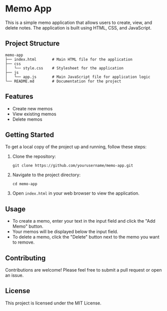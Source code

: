 # Memo App

This is a simple memo application that allows users to create, view, and delete notes. The application is built using HTML, CSS, and JavaScript.

## Project Structure

```
memo-app
├── index.html       # Main HTML file for the application
├── css
│   └── style.css    # Stylesheet for the application
├── js
│   └── app.js       # Main JavaScript file for application logic
└── README.md        # Documentation for the project
```

## Features

- Create new memos
- View existing memos
- Delete memos

## Getting Started

To get a local copy of the project up and running, follow these steps:

1. Clone the repository:
   ```
   git clone https://github.com/yourusername/memo-app.git
   ```

2. Navigate to the project directory:
   ```
   cd memo-app
   ```

3. Open `index.html` in your web browser to view the application.

## Usage

- To create a memo, enter your text in the input field and click the "Add Memo" button.
- Your memos will be displayed below the input field.
- To delete a memo, click the "Delete" button next to the memo you want to remove.

## Contributing

Contributions are welcome! Please feel free to submit a pull request or open an issue.

## License

This project is licensed under the MIT License.